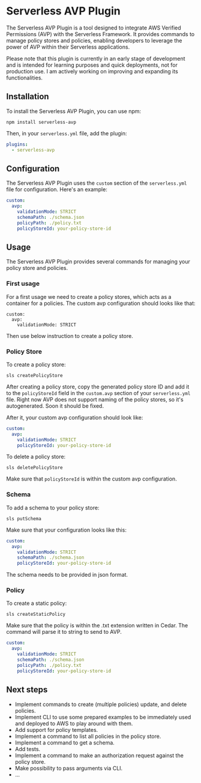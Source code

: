 # Serverless AVP Plugin

The Serverless AVP Plugin is a tool designed to integrate AWS Verified Permissions (AVP) with the Serverless Framework. It provides commands to manage policy stores and policies, enabling developers to leverage the power of AVP within their Serverless applications.

Please note that this plugin is currently in an early stage of development and is intended for learning purposes and quick deployments, not for production use. I am actively working on improving and expanding its functionalities.

## Installation

To install the Serverless AVP Plugin, you can use npm:

```
npm install serverless-avp
```

Then, in your `serverless.yml` file, add the plugin:

```yaml
plugins:
  - serverless-avp
```

## Configuration

The Serverless AVP Plugin uses the `custom` section of the `serverless.yml` file for configuration. Here's an example:

```yaml
custom:
  avp:
    validationMode: STRICT
    schemaPath: ./schema.json
    policyPath: ./policy.txt
    policyStoreId: your-policy-store-id
```

## Usage

The Serverless AVP Plugin provides several commands for managing your policy store and policies.

### First usage

For a first usage we need to create a policy stores, which acts as a container for a policies.
The custom avp configuration should looks like that:

```
custom:
  avp:
    validationMode: STRICT
```

Then use below instruction to create a policy store.

### Policy Store

To create a policy store:

```
sls createPolicyStore
```

After creating a policy store, copy the generated policy store ID and add it to the `policyStoreId` field in the `custom.avp` section of your `serverless.yml` file. Right now AVP does not support naming of the policy stores, so it's autogenerated. Soon it should be fixed.

After it, your custom avp configuration should look like:

```yaml
custom:
  avp:
    validationMode: STRICT
    policyStoreId: your-policy-store-id
```

To delete a policy store:

```
sls deletePolicyStore
```

Make sure that `policyStoreId` is within the custom avp configuration.

### Schema

To add a schema to your policy store:

```
sls putSchema
```

Make sure that your configuration looks like this:

```yaml
custom:
  avp:
    validationMode: STRICT
    schemaPath: ./schema.json
    policyStoreId: your-policy-store-id
```

The schema needs to be provided in json format.

### Policy

To create a static policy:

```
sls createStaticPolicy
```

Make sure that the policy is within the .txt extension written in Cedar. The command will parse it to string to send to AVP.

```yaml
custom:
  avp:
    validationMode: STRICT
    schemaPath: ./schema.json
    policyPath: ./policy.txt
    policyStoreId: your-policy-store-id
```

## Next steps

- Implement commands to create (multiple policies) update, and delete policies.
- Implement CLI to use some prepared examples to be immediately used and deployed to AWS to play around with them.
- Add support for policy templates.
- Implement a command to list all policies in the policy store.
- Implement a command to get a schema.
- Add tests.
- Implement a command to make an authorization request against the policy store.
- Make possibility to pass arguments via CLI.
- ...
